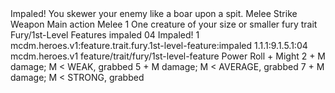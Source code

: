 <ability>
  <name>Impaled!</name>
  <flavor>You skewer your enemy like a boar upon a spit.</flavor>
  <keywords>
    <keyword>Melee</keyword>
    <keyword>Strike</keyword>
    <keyword>Weapon</keyword>
  </keywords>
  <type>Main action</type>
  <distance>Melee 1</distance>
  <target>One creature of your size or smaller</target>
  <metadata>
    <class>fury</class>
    <feature_type>trait</feature_type>
    <file_dpath>Fury/1st-Level Features</file_dpath>
    <item_id>impaled</item_id>
    <item_index>04</item_index>
    <item_name>Impaled!</item_name>
    <level>1</level>
    <scc>mcdm.heroes.v1:feature.trait.fury.1st-level-feature:impaled</scc>
    <scdc>1.1.1:9.1.5.1:04</scdc>
    <source>mcdm.heroes.v1</source>
    <type>feature/trait/fury/1st-level-feature</type>
  </metadata>
  <effects>
    <effect type="roll">
      <roll>Power Roll + Might</roll>
      <t1>2 + M damage; M &lt; WEAK, grabbed</t1>
      <t2>5 + M damage; M &lt; AVERAGE, grabbed</t2>
      <t3>7 + M damage; M &lt; STRONG, grabbed</t3>
    </effect>
  </effects>
</ability>
